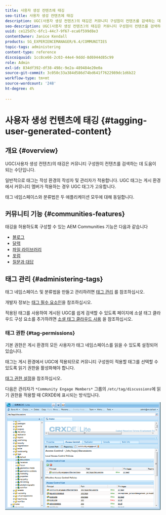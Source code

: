```yaml
---
title: 사용자 생성 컨텐츠에 태깅
seo-title: 사용자 생성 컨텐츠에 태깅
description: UGC(사용자 생성 컨텐츠)의 태깅은 커뮤니티 구성원이 컨텐츠를 검색하는 데 도움이 되는 방법입니다
seo-description: UGC(사용자 생성 컨텐츠)의 태깅은 커뮤니티 구성원이 컨텐츠를 검색하는 데 도움이 되는 방법입니다
uuid: ce125d7c-6fc1-44c7-9f67-eca6f599d8e3
contentOwner: Janice Kendall
products: SG_EXPERIENCEMANAGER/6.4/COMMUNITIES
topic-tags: administering
content-type: reference
discoiquuid: 1cc8ce66-2c03-44e4-9ddd-8d6944d85c99
role: Admin
exl-id: 834df392-df38-498c-9e2a-489484e20e0a
source-git-commit: 3c050c33a384d586d74bd641f7622989dc1d6b22
workflow-type: tm+mt
source-wordcount: '248'
ht-degree: 4%

---
```


# 사용자 생성 컨텐츠에 태깅 {#tagging-user-generated-content}

## 개요 {#overview}

UGC(사용자 생성 컨텐츠)의 태깅은 커뮤니티 구성원이 컨텐츠를 검색하는 데 도움이 되는 수단입니다.

일반적으로 태그는 작성 환경의 작성자 및 관리자가 적용합니다. UGC 태그는 게시 환경에서 커뮤니티 멤버가 적용하는 경우 UGC 태그가 고유합니다.

태그 네임스페이스와 분류법은 두 애플리케이션 모두에 대해 동일합니다.

## 커뮤니티 기능 {#communities-features}

태깅을 허용하도록 구성할 수 있는 AEM Communities 기능은 다음과 같습니다

* [블로그](blog-feature.md)
* [달력](calendar.md)
* [파일 라이브러리](file-library.md)
* [포럼](forum.md#configuretheaddedforum)
* [질문과 대답](working-with-qna.md)

## 태그 관리 {#administering-tags}

태그 네임스페이스 및 분류법을 만들고 관리하려면 [태그 관리](../../help/sites-administering/tags.md#tagging-console) 를 참조하십시오.

개발자 정보는 [태그 필수 요소인](tag.md)을 참조하십시오.

적용된 태그를 사용하여 게시된 UGC를 쉽게 검색할 수 있도록 페이지에 소셜 태그 클라우드 구성 요소를 추가하려면 [소셜 태그 클라우드 사용](tagcloud.md) 을 참조하십시오.

### 태그 권한 {#tag-permissions}

기본 권한은 게시 환경의 모든 사용자가 태그 네임스페이스를 읽을 수 있도록 설정되어 있습니다.

태그는 게시 환경에서 UGC에 적용되므로 커뮤니티 구성원이 적용할 태그를 선택할 수 있도록 읽기 권한을 활성화해야 합니다.

[태그 권한 설정](../../help/sites-administering/tags.md#setting-tag-permissions)을 참조하십시오.

다음은 관리자가 `*Community Engage Members*` 그룹의 `/etc/tag/discussions`에 읽기 권한을 적용할 때 CRXDE에 표시되는 방식입니다.

![chlimage_1-74](assets/chlimage_1-74.png)

